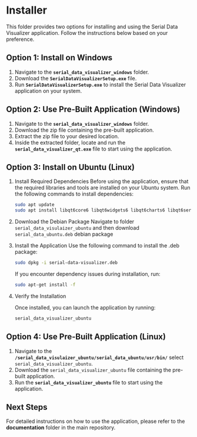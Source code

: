 # Installer

This folder provides two options for installing and using the Serial Data Visualizer application. Follow the instructions below based on your preference.

## Option 1: Install on Windows
1. Navigate to the **`serial_data_visualizer_windows`** folder.
2. Download the **`SerialDataVisualizerSetup.exe`** file.
3. Run **`SerialDataVisualizerSetup.exe`** to install the Serial Data Visualizer application on your system.


## Option 2: Use Pre-Built Application (Windows)
1. Navigate to the **`serial_data_visualizer_windows`** folder.
2. Download the zip file containing the pre-built application.
3. Extract the zip file to your desired location.
4. Inside the extracted folder, locate and run the **`serial_data_visualizer_qt.exe`** file to start using the application.


## Option 3: Install on Ubuntu (Linux)
1. Install Required Dependencies
Before using the application, ensure that the required libraries and tools are installed on your Ubuntu system.
Run the following commands to install dependencies:
    ```bash
    sudo apt update
    sudo apt install libqt6core6 libqt6widgets6 libqt6charts6 libqt6serialport6
    ```

2. Download the Debian Package
Navigate to folder `serial_data_visulaizer_ubuntu` and then download `serial_data_ubuntu.deb` debian package

3. Install the Application
Use the following command to install the .deb package:
    ```bash 
    sudo dpkg -i serial-data-visualizer.deb
    ````
    If you encounter dependency issues during installation, run:
    ```bash
    sudo apt-get install -f
    ````

4. Verify the Installation
    
    Once installed, you can launch the application by running:
    ```bash
    serial_data_visualizer_ubuntu
    ```

## Option 4: Use Pre-Built Application (Linux)
1. Navigate to the **`/serial_data_visulaizer_ubuntu/serial_data_ubuntu/usr/bin/`** select `serial_data_visualizer_ubuntu`.
2. Download the `serial_data_visualizer_ubuntu` file containing the pre-built application.
3. Run the **`serial_data_visualizer_ubuntu`** file to start using the application.
## Next Steps
For detailed instructions on how to use the application, please refer to the **documentation** folder in the main repository.

